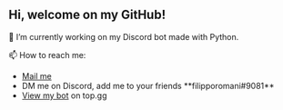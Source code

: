 <h2>Hi, welcome on my GitHub!</h2>

🔭 I’m currently working on my Discord bot made with Python.

📫 How to reach me:
<ul>
    <li><a href="mailto:filipporomanionline@gmail.com">Mail me</a></li>
    <li>DM me on Discord, add me to your friends **filipporomani#9081**</li>
    <li><a href="https://top.gg/bot/780697130909302805" target=blank>View my bot</a> on top.gg</li>

